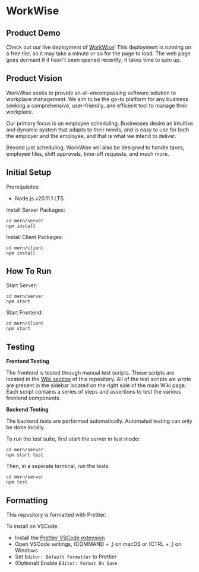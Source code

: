 # WorkWise

## Product Demo

Check out our live deployment of [WorkWise](https://workwise-frontend.onrender.com/)! This deployment is running on a free tier, so it may take a minute or so for the page to load. The web page goes dormant if it hasn't been opened recently; it takes time to spin up.

## Product Vision

WorkWise seeks to provide an all-encompassing software solution to workplace management. We aim to be the go-to platform for any business seeking a comprehensive, user-friendly, and efficient tool to manage their workplace.

Our primary focus is on employee scheduling. Businesses desire an intuitive and dynamic system that adapts to their needs, and is easy to use for both the employer and the employee, and that is what we intend to deliver.

Beyond just scheduling, WorkWise will also be designed to handle taxes, employee files, shift approvals, time-off requests, and much more.

## Initial Setup

Prerequisites:

- Node.js v20.11.1 LTS

Install Server Packages:

```
cd mern/server
npm install
```

Install Client Packages:

```
cd mern/client
npm install
```

## How To Run

Start Server:

```
cd mern/server
npm start
```

Start Frontend:

```
cd mern/client
npm start
```

## Testing

**Frontend Testing**

The frontend is tested through manual test scripts. These scripts are located in the [Wiki section](https://code.vt.edu/cs-3704-null/scheduler/-/wikis/home) of this repository. All of the test scripts we wrote are present in the sidebar located on the right side of the main Wiki page. Each script contains a series of steps and assertions to test the various frontend components.


**Backend Testing**

The backend tests are performed automatically. Automated testing can only be done locally.

To run the test suite, first start the server in test mode:

```
cd mern/server
npm start test
```

Then, in a seperate terminal, run the tests:

```
cd mern/server
npm test
```

## Formatting

This repository is formatted with Prettier.

To install on VSCode:

- Install the [Prettier VSCode extension](https://marketplace.visualstudio.com/items?itemName=esbenp.prettier-vscode)
- Open VSCode settings, (COMMAND + ,) on macOS or (CTRL + ,) on Windows
- Set `Editor: Default Formatter` to Prettier
- (Optional) Enable `Editor: Format On Save`
